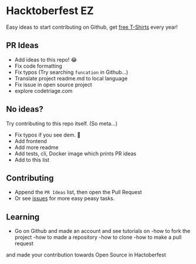 # Hacktoberfest EZ

Easy ideas to start contributing on Github, get [free T-Shirts](http://hacktoberfest.digitalocean.com/) every year!

## PR Ideas
- Add ideas to this repo! 😂
- Fix code formatting
- Fix typos (Try searching `funcation` in Github...)
- Translate project readme.md to local language
- Fix issue in open source project
- explore codetriage.com

## No ideas?
Try contributing to this repo itself. (So meta...)
- Fix typos if you see dem. 👀
- Add frontend
- Add more readme
- Add tests, cli, Docker image which prints PR ideas
- Add to this list

## Contributing
- Append the `PR Ideas` list, then open the Pull Request
- Or see [issues](https://github.com/narze/hacktoberfest_ez/issues) for more easy peasy tasks.
 ## Learning 
 - Go on Github and made an account and see tutorials on 
    -how to fork the project
    -how to made a repository
    -how to clone
    -how to make a pull request
    
 and made your contribution towards Open Source in Hactoberfest   
